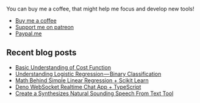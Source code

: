 
You can buy me a coffee, that might help me focus and develop new tools!
- [Buy me a coffee](https://www.buymeacoffee.com/thirashapraween)
- [Support me on patreon](https://www.patreon.com/thirasha)
- [Paypal.me](https://paypal.me/thirashapw?locale.x=en_US) 

## Recent blog posts
<!-- BLOG-POST-LIST:START -->
- [Basic Understanding of Cost Function](https://thirashapraween.medium.com/basic-understanding-of-cost-function-7fbad7b6fe4?source=rss-5ca755a0973d------2)
- [Understanding Logistic Regression — Binary Classification](https://thirashapraween.medium.com/understanding-logistic-regression-binary-classification-9460d1d6a373?source=rss-5ca755a0973d------2)
- [Math Behind Simple Linear Regression + Scikit Learn](https://thirashapraween.medium.com/math-behind-simple-linear-regression-scikit-learn-175225cb851b?source=rss-5ca755a0973d------2)
- [Deno WebSocket Realtime Chat App + TypeScript](https://thirashapraween.medium.com/deno-websocket-realtime-chat-app-typescript-3d7f9604d09d?source=rss-5ca755a0973d------2)
- [Create a Synthesizes Natural Sounding Speech From Text Tool](https://thirashapraween.medium.com/create-a-synthesizes-natural-sounding-speech-from-text-tool-43b61db39312?source=rss-5ca755a0973d------2)
<!-- BLOG-POST-LIST:END -->

